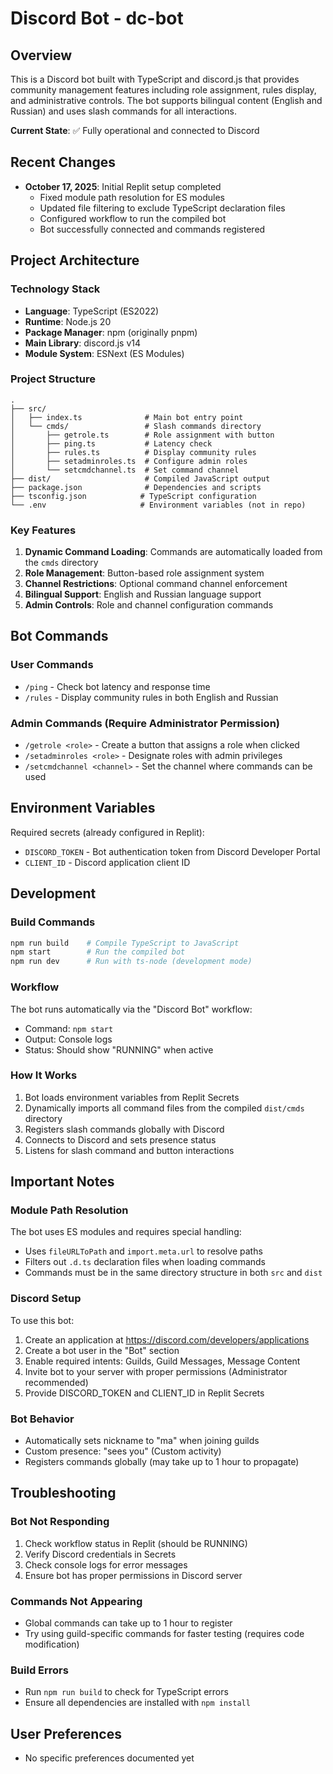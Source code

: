 # Discord Bot - dc-bot

## Overview
This is a Discord bot built with TypeScript and discord.js that provides community management features including role assignment, rules display, and administrative controls. The bot supports bilingual content (English and Russian) and uses slash commands for all interactions.

**Current State**: ✅ Fully operational and connected to Discord

## Recent Changes
- **October 17, 2025**: Initial Replit setup completed
  - Fixed module path resolution for ES modules
  - Updated file filtering to exclude TypeScript declaration files
  - Configured workflow to run the compiled bot
  - Bot successfully connected and commands registered

## Project Architecture

### Technology Stack
- **Language**: TypeScript (ES2022)
- **Runtime**: Node.js 20
- **Package Manager**: npm (originally pnpm)
- **Main Library**: discord.js v14
- **Module System**: ESNext (ES Modules)

### Project Structure
```
.
├── src/
│   ├── index.ts              # Main bot entry point
│   └── cmds/                 # Slash commands directory
│       ├── getrole.ts        # Role assignment with button
│       ├── ping.ts           # Latency check
│       ├── rules.ts          # Display community rules
│       ├── setadminroles.ts  # Configure admin roles
│       └── setcmdchannel.ts  # Set command channel
├── dist/                     # Compiled JavaScript output
├── package.json              # Dependencies and scripts
├── tsconfig.json            # TypeScript configuration
└── .env                     # Environment variables (not in repo)
```

### Key Features
1. **Dynamic Command Loading**: Commands are automatically loaded from the `cmds` directory
2. **Role Management**: Button-based role assignment system
3. **Channel Restrictions**: Optional command channel enforcement
4. **Bilingual Support**: English and Russian language support
5. **Admin Controls**: Role and channel configuration commands

## Bot Commands

### User Commands
- `/ping` - Check bot latency and response time
- `/rules` - Display community rules in both English and Russian

### Admin Commands (Require Administrator Permission)
- `/getrole <role>` - Create a button that assigns a role when clicked
- `/setadminroles <role>` - Designate roles with admin privileges
- `/setcmdchannel <channel>` - Set the channel where commands can be used

## Environment Variables

Required secrets (already configured in Replit):
- `DISCORD_TOKEN` - Bot authentication token from Discord Developer Portal
- `CLIENT_ID` - Discord application client ID

## Development

### Build Commands
```bash
npm run build    # Compile TypeScript to JavaScript
npm start        # Run the compiled bot
npm run dev      # Run with ts-node (development mode)
```

### Workflow
The bot runs automatically via the "Discord Bot" workflow:
- Command: `npm start`
- Output: Console logs
- Status: Should show "RUNNING" when active

### How It Works
1. Bot loads environment variables from Replit Secrets
2. Dynamically imports all command files from the compiled `dist/cmds` directory
3. Registers slash commands globally with Discord
4. Connects to Discord and sets presence status
5. Listens for slash command and button interactions

## Important Notes

### Module Path Resolution
The bot uses ES modules and requires special handling:
- Uses `fileURLToPath` and `import.meta.url` to resolve paths
- Filters out `.d.ts` declaration files when loading commands
- Commands must be in the same directory structure in both `src` and `dist`

### Discord Setup
To use this bot:
1. Create an application at https://discord.com/developers/applications
2. Create a bot user in the "Bot" section
3. Enable required intents: Guilds, Guild Messages, Message Content
4. Invite bot to your server with proper permissions (Administrator recommended)
5. Provide DISCORD_TOKEN and CLIENT_ID in Replit Secrets

### Bot Behavior
- Automatically sets nickname to "ma" when joining guilds
- Custom presence: "sees you" (Custom activity)
- Registers commands globally (may take up to 1 hour to propagate)

## Troubleshooting

### Bot Not Responding
1. Check workflow status in Replit (should be RUNNING)
2. Verify Discord credentials in Secrets
3. Check console logs for error messages
4. Ensure bot has proper permissions in Discord server

### Commands Not Appearing
- Global commands can take up to 1 hour to register
- Try using guild-specific commands for faster testing (requires code modification)

### Build Errors
- Run `npm run build` to check for TypeScript errors
- Ensure all dependencies are installed with `npm install`

## User Preferences
- No specific preferences documented yet
